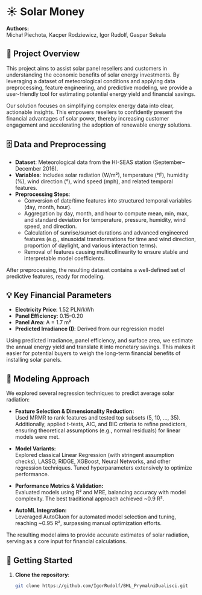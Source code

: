 # ☀️ Solar Money

**Authors:**  
Michał Piechota, Kacper Rodziewicz, Igor Rudolf, Gaspar Sekula

## 📜 Project Overview

This project aims to assist solar panel resellers and customers in understanding the economic benefits of solar energy investments. By leveraging a dataset of meteorological conditions and applying data preprocessing, feature engineering, and predictive modeling, we provide a user-friendly tool for estimating potential energy yield and financial savings.

Our solution focuses on simplifying complex energy data into clear, actionable insights. This empowers resellers to confidently present the financial advantages of solar power, thereby increasing customer engagement and accelerating the adoption of renewable energy solutions.

## 🗄️ Data and Preprocessing

- **Dataset**: Meteorological data from the HI-SEAS station (September–December 2016).
- **Variables**: Includes solar radiation (W/m²), temperature (°F), humidity (%), wind direction (°), wind speed (mph), and related temporal features.
- **Preprocessing Steps**:
  - Conversion of date/time features into structured temporal variables (day, month, hour).
  - Aggregation by day, month, and hour to compute mean, min, max, and standard deviation for temperature, pressure, humidity, wind speed, and direction.
  - Calculation of sunrise/sunset durations and advanced engineered features (e.g., sinusoidal transformations for time and wind direction, proportion of daylight, and various interaction terms).
  - Removal of features causing multicollinearity to ensure stable and interpretable model coefficients.

After preprocessing, the resulting dataset contains a well-defined set of predictive features, ready for modeling.

## 💡 Key Financial Parameters

- **Electricity Price**: 1.52 PLN/kWh  
- **Panel Efficiency**: 0.15–0.20  
- **Panel Area**: A = 1.7 m²  
- **Predicted Irradiance (I)**: Derived from our regression model

Using predicted irradiance, panel efficiency, and surface area, we estimate the annual energy yield and translate it into monetary savings. This makes it easier for potential buyers to weigh the long-term financial benefits of installing solar panels.

## 🤖 Modeling Approach

We explored several regression techniques to predict average solar radiation:

- **Feature Selection & Dimensionality Reduction:**  
   Used MRMR to rank features and tested top subsets (5, 10, …, 35). Additionally, applied t-tests, AIC, and BIC criteria to refine predictors, ensuring theoretical assumptions (e.g., normal residuals) for linear models were met.

- **Model Variants:**  
   Explored classical Linear Regression (with stringent assumption checks), LASSO, RIDGE, XGBoost, Neural Networks, and other regression techniques. Tuned hyperparameters extensively to optimize performance.

- **Performance Metrics & Validation:**  
   Evaluated models using R² and MRE, balancing accuracy with model complexity. The best traditional approach achieved ~0.9 R².

- **AutoML Integration:**  
   Leveraged AutoGluon for automated model selection and tuning, reaching ~0.95 R², surpassing manual optimization efforts.

The resulting model aims to provide accurate estimates of solar radiation, serving as a core input for financial calculations.

## 🚀 Getting Started

1. **Clone the repository**:  
   ```bash
   git clone https://github.com/IgorRudolf/BHL_PrymalniDualisci.git
   

